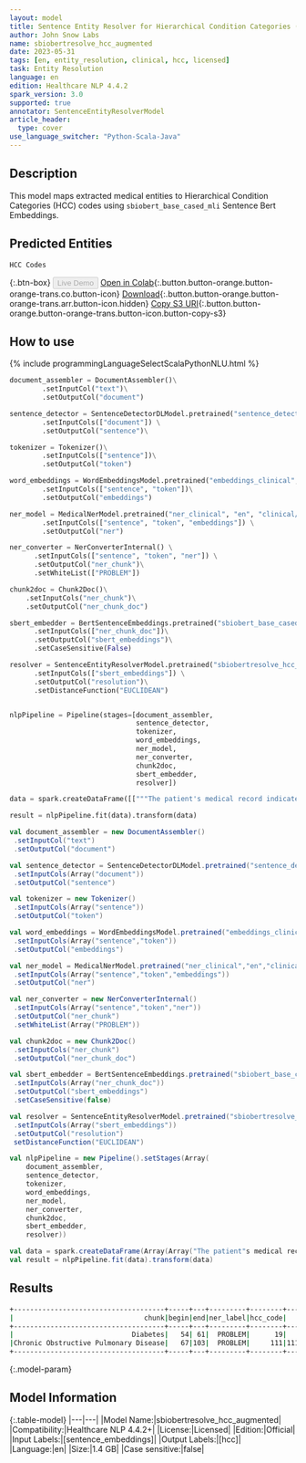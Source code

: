 ```yaml
---
layout: model
title: Sentence Entity Resolver for Hierarchical Condition Categories (HCC) codes (Augmented)
author: John Snow Labs
name: sbiobertresolve_hcc_augmented
date: 2023-05-31
tags: [en, entity_resolution, clinical, hcc, licensed]
task: Entity Resolution
language: en
edition: Healthcare NLP 4.4.2
spark_version: 3.0
supported: true
annotator: SentenceEntityResolverModel
article_header:
  type: cover
use_language_switcher: "Python-Scala-Java"
---
```


## Description

This model maps extracted medical entities to Hierarchical Condition Categories (HCC) codes using `sbiobert_base_cased_mli` Sentence Bert Embeddings.

## Predicted Entities

`HCC Codes`

{:.btn-box}
<button class="button button-orange" disabled>Live Demo</button>
[Open in Colab](https://colab.research.google.com/github/JohnSnowLabs/spark-nlp-workshop/blob/master/tutorials/Certification_Trainings/Healthcare/3.Clinical_Entity_Resolvers.ipynb){:.button.button-orange.button-orange-trans.co.button-icon}
[Download](https://s3.amazonaws.com/auxdata.johnsnowlabs.com/clinical/models/sbiobertresolve_hcc_augmented_en_4.4.2_3.0_1685528056939.zip){:.button.button-orange.button-orange-trans.arr.button-icon.hidden}
[Copy S3 URI](s3://auxdata.johnsnowlabs.com/clinical/models/sbiobertresolve_hcc_augmented_en_4.4.2_3.0_1685528056939.zip){:.button.button-orange.button-orange-trans.button-icon.button-copy-s3}

## How to use



<div class="tabs-box" markdown="1">
{% include programmingLanguageSelectScalaPythonNLU.html %}

```python
document_assembler = DocumentAssembler()\
		.setInputCol("text")\
		.setOutputCol("document")

sentence_detector = SentenceDetectorDLModel.pretrained("sentence_detector_dl_healthcare", "en", "clinical/models") \
		.setInputCols(["document"]) \
		.setOutputCol("sentence")\

tokenizer = Tokenizer()\
		.setInputCols(["sentence"])\
		.setOutputCol("token")

word_embeddings = WordEmbeddingsModel.pretrained("embeddings_clinical", "en", "clinical/models")\
		.setInputCols(["sentence", "token"])\
		.setOutputCol("embeddings")

ner_model = MedicalNerModel.pretrained("ner_clinical", "en", "clinical/models") \
		.setInputCols(["sentence", "token", "embeddings"]) \
		.setOutputCol("ner")

ner_converter = NerConverterInternal() \
 	  .setInputCols(["sentence", "token", "ner"]) \
	  .setOutputCol("ner_chunk")\
	  .setWhiteList(["PROBLEM"])

chunk2doc = Chunk2Doc()\
  	.setInputCols("ner_chunk")\
  	.setOutputCol("ner_chunk_doc")

sbert_embedder = BertSentenceEmbeddings.pretrained("sbiobert_base_cased_mli","en","clinical/models")\
	  .setInputCols(["ner_chunk_doc"])\
	  .setOutputCol("sbert_embeddings")\
	  .setCaseSensitive(False)

resolver = SentenceEntityResolverModel.pretrained("sbiobertresolve_hcc_augmented","en", "clinical/models") \
	  .setInputCols(["sbert_embeddings"]) \
	  .setOutputCol("resolution")\
	  .setDistanceFunction("EUCLIDEAN")


nlpPipeline = Pipeline(stages=[document_assembler,
                               sentence_detector,
                               tokenizer,
                               word_embeddings,
                               ner_model,
                               ner_converter,
                               chunk2doc,
                               sbert_embedder,
                               resolver])

data = spark.createDataFrame([["""The patient's medical record indicates a diagnosis of Diabetes and Chronic Obstructive Pulmonary Disease, requiring comprehensive care and management."""]]).toDF("text")

result = nlpPipeline.fit(data).transform(data)
```
```scala
val document_assembler = new DocumentAssembler()
 .setInputCol("text") 
 .setOutputCol("document") 

val sentence_detector = SentenceDetectorDLModel.pretrained("sentence_detector_dl_healthcare","en","clinical/models")
 .setInputCols(Array("document")) 
 .setOutputCol("sentence") 

val tokenizer = new Tokenizer()
 .setInputCols(Array("sentence")) 
 .setOutputCol("token") 

val word_embeddings = WordEmbeddingsModel.pretrained("embeddings_clinical","en","clinical/models")
 .setInputCols(Array("sentence","token")) 
 .setOutputCol("embeddings") 

val ner_model = MedicalNerModel.pretrained("ner_clinical","en","clinical/models")
 .setInputCols(Array("sentence","token","embeddings")) 
 .setOutputCol("ner") 

val ner_converter = new NerConverterInternal()
 .setInputCols(Array("sentence","token","ner")) 
 .setOutputCol("ner_chunk") 
 .setWhiteList(Array("PROBLEM")) 

val chunk2doc = new Chunk2Doc()
 .setInputCols("ner_chunk") 
 .setOutputCol("ner_chunk_doc") 

val sbert_embedder = BertSentenceEmbeddings.pretrained("sbiobert_base_cased_mli","en","clinical/models")
 .setInputCols(Array("ner_chunk_doc")) 
 .setOutputCol("sbert_embeddings") 
 .setCaseSensitive(false) 

val resolver = SentenceEntityResolverModel.pretrained("sbiobertresolve_hcc_augmented","en","clinical/models")
 .setInputCols(Array("sbert_embeddings")) 
 .setOutputCol("resolution") 
 setDistanceFunction("EUCLIDEAN") 

val nlpPipeline = new Pipeline().setStages(Array(
    document_assembler, 
    sentence_detector, 
    tokenizer, 
    word_embeddings, 
    ner_model, 
    ner_converter, 
    chunk2doc, 
    sbert_embedder, 
    resolver)) 

val data = spark.createDataFrame(Array(Array("The patient"s medical record indicates a diagnosis of Diabetes and Chronic Obstructive Pulmonary Disease,requiring comprehensive care and management."))).toDF("text") 
val result = nlpPipeline.fit(data).transform(data) 
```
</div>

## Results

```bash
+-------------------------------------+-----+---+---------+--------+------------------+------------------------------------------------------------+
|                                chunk|begin|end|ner_label|hcc_code|         all_codes|                                                 resolutions|
+-------------------------------------+-----+---+---------+--------+------------------+------------------------------------------------------------+
|                             Diabetes|   54| 61|  PROBLEM|      19|       19:::0:::18|diabetes monitored [type 2 diabetes mellitus without comp...|
|Chronic Obstructive Pulmonary Disease|   67|103|  PROBLEM|     111|111:::112:::85:::0|chronic obstructive pulmonary disease [chronic obstructiv...|
+-------------------------------------+-----+---+---------+--------+------------------+------------------------------------------------------------+
```

{:.model-param}
## Model Information

{:.table-model}
|---|---|
|Model Name:|sbiobertresolve_hcc_augmented|
|Compatibility:|Healthcare NLP 4.4.2+|
|License:|Licensed|
|Edition:|Official|
|Input Labels:|[sentence_embeddings]|
|Output Labels:|[hcc]|
|Language:|en|
|Size:|1.4 GB|
|Case sensitive:|false|
